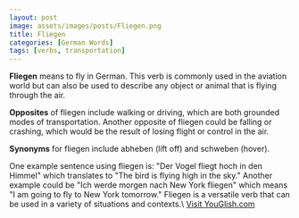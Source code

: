 ```yaml
---
layout: post
image: assets/images/posts/Fliegen.png
title: Fliegen
categories: [German Words]
tags: [verbs, transportation]
---
```


**Fliegen** means to fly in German. This verb is commonly used in the aviation world but can also be used to describe any object or animal that is flying through the air. 

**Opposites** of fliegen include walking or driving, which are both grounded modes of transportation. Another opposite of fliegen could be falling or crashing, which would be the result of losing flight or control in the air. 

**Synonyms** for fliegen include abheben (lift off) and schweben (hover). 

One example sentence using fliegen is: "Der Vogel fliegt hoch in den Himmel" which translates to "The bird is flying high in the sky." Another example could be "Ich werde morgen nach New York fliegen" which means "I am going to fly to New York tomorrow." Fliegen is a versatile verb that can be used in a variety of situations and contexts.\ <a id="yg-widget-0" class="youglish-widget" data-query="Fliegen" data-lang="german" data-components="8412" data-auto-start="0" data-bkg-color="theme_light" data-title="How%20to%20pronounce%20Fliegen%20in%20German"  rel="nofollow" href="https://youglish.com">Visit YouGlish.com</a><script async src="https://youglish.com/public/emb/widget.js" charset="utf-8"></script>